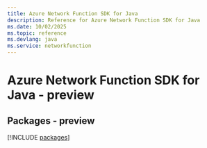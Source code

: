 ```yaml
---
title: Azure Network Function SDK for Java
description: Reference for Azure Network Function SDK for Java
ms.date: 10/02/2025
ms.topic: reference
ms.devlang: java
ms.service: networkfunction
---
```

# Azure Network Function SDK for Java - preview
## Packages - preview
[!INCLUDE [packages](network-function-index.md)]